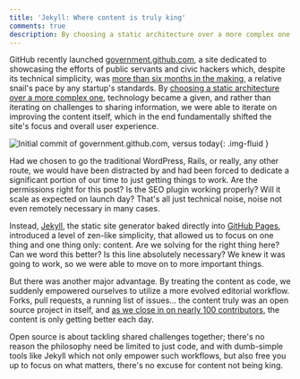 ```yaml
---
title: 'Jekyll: Where content is truly king'
comments: true
description: By choosing a static architecture over a more complex one for government.github.com, technology became a given, and we were able to iterate on improving the content itself,
---
```


GitHub recently launched [government.github.com](http://government.github.com), a site dedicated to showcasing the efforts of public servants and civic hackers which, despite its technical simplicity, was [more than six months in the making](https://github.com/github/government.github.com/commits/gh-pages), a relative snail's pace by any startup's standards. By [choosing a static architecture over a more complex one](http://developmentseed.org/blog/2012/07/27/build-cms-free-websites/), technology became a given, and rather than iterating on challenges to sharing information, we were able to iterate on improving the content itself, which in the end fundamentally shifted the site's focus and overall user experience.

![Initial commit of government.github.com, versus today](https://f.cloud.github.com/assets/282759/1363429/683a395e-382b-11e3-8e9b-677186b33e72.png){: .img-fluid }

Had we chosen to go the traditional WordPress, Rails, or really, any other route, we would have been distracted by and had been forced to dedicate a significant portion of our time to just getting things to work. Are the permissions right for this post? Is the SEO plugin working properly? Will it scale as expected on launch day? That's all just technical noise, noise not even remotely necessary in many cases.

Instead, [Jekyll](http://jekyllrb.com), the static site generator baked directly into [GitHub Pages](https://pages.github.com), introduced a level of zen-like simplicity, that allowed us to focus on one thing and one thing only: content. Are we solving for the right thing here? Can we word this better? Is this line absolutely necessary? We knew it was going to work, so we were able to move on to more important things.

But there was another major advantage. By treating the content as code, we suddenly empowered ourselves to utilize a more evolved editorial workflow. Forks, pull requests, a running list of issues… the content truly was an open source project in itself, and [as we close in on nearly 100 contributors](https://github.com/github/government.github.com/graphs/contributors), the content is only getting better each day.

Open source is about tackling shared challenges together; there's no reason the philosophy need be limited to just code, and with dumb-simple tools like Jekyll which not only empower such workflows, but also free you up to focus on what matters, there's no excuse for content not being king.
